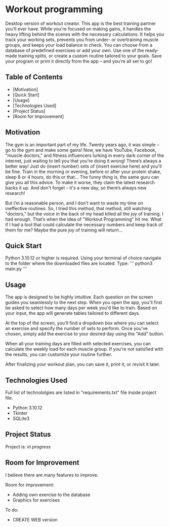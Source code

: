 # Workout programming
Desktop version of workout creator. This app is the best training partner you’ll ever have. While you're focused on making gains, it handles the heavy lifting behind the scenes with the necessary calculations. It helps you track your working sets, prevents you from under- or overtraining muscle groups, and keeps your load balance in check. You can choose from a database of predefined exercises or add your own. Use one of the ready-made training splits, or create a custom routine tailored to your goals. Save your program or print it directly from the app – and you’re all set to go!


## Table of Contents
* [Motivation]
* [Quick Start]
* [Usage]
* [Technologies Used]
* [Project Status]
* [Room for Improvement]


## Motivation
The gym is an important part of my life. Twenty years ago, it was simple – go to the gym and make some gains! Now, we have YouTube, Facebook, "muscle doctors," and fitness influencers lurking in every dark corner of the internet, just waiting to tell you that you’re doing it wrong! There’s always a better way! Just do (insert number) sets of (insert exercise here) and you'll be fine. Train in the morning or evening, before or after your protein shake, sleep 8 or 4 hours, do this or that... The funny thing is, the same guru can give you all this advice. To make it worse, they claim the latest research backs it up. And don't forget – it's a new day, so there’s always new research!

But I’m a reasonable person, and I don't want to waste my time on ineffective routines. So, I tried this method, that method, still watching "doctors," but the voice in the back of my head killed all the joy of training. I had enough. That’s when the idea of "Workout Programming" hit me. What if I had a tool that could calculate the necessary numbers and keep track of them for me? Maybe the pure joy of training will return...


## Quick Start
Python 3.10.12 or higher is required.
Using your terminal of choice navigate to the folder where the downloaded files are located.
Type:
'''
python3 main.py
'''


## Usage
The app is designed to be highly intuitive. Each question on the screen guides you seamlessly to the next step. When you open the app, you'll first be asked to select how many days per week you'd like to train. Based on your input, the app will generate tables tailored to different days.  

At the top of the screen, you'll find a dropdown box where you can select an exercise and specify the number of sets to perform. Once you've chosen, simply add the exercise to your desired day using the "Add" button.  

When all your training days are filled with selected exercises, you can calculate the weekly load for each muscle group. If you're not satisfied with the results, you can customize your routine further.  

After finalizing your workout plan, you can save it, print it, or revisit it later. 


## Technologies Used
Full list of technololgies are listed in "requirements.txt" file inside project file. 
- Python 3.10.12
- Tkinter
- SQLite3


## Project Status
Project is: _in progress_ 


## Room for Improvement
I believe there are many features to improve.

Room for improvement:
- Adding own exercise to the database
- Graphics for exercises 

To do:
- CREATE WEB version
